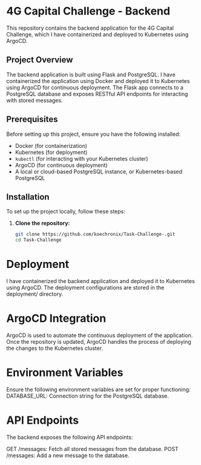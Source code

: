 # 4G Capital Challenge - Backend

This repository contains the backend application for the 4G Capital Challenge, which I have containerized and deployed to Kubernetes using ArgoCD.


## Project Overview
The backend application is built using Flask and PostgreSQL. I have containerized the application using Docker and deployed it to Kubernetes using ArgoCD for continuous deployment. The Flask app connects to a PostgreSQL database and exposes RESTful API endpoints for interacting with stored messages.

## Prerequisites
Before setting up this project, ensure you have the following installed:

- Docker (for containerization)
- Kubernetes (for deployment)
- `kubectl` (for interacting with your Kubernetes cluster)
- ArgoCD (for continuous deployment)
- A local or cloud-based PostgreSQL instance, or Kubernetes-based PostgreSQL

## Installation
To set up the project locally, follow these steps:

1. **Clone the repository:**
   ```bash
   git clone https://github.com/koechronix/Task-Challenge-.git 
   cd Task-Challenge


# Deployment
I have containerized the backend application and deployed it to Kubernetes using ArgoCD. The deployment configurations are stored in the deployment/ directory.

# ArgoCD Integration
ArgoCD is used to automate the continuous deployment of the application. Once the repository is updated, ArgoCD handles the process of deploying the changes to the Kubernetes cluster.

# Environment Variables
Ensure the following environment variables are set for proper functioning:
DATABASE_URL: Connection string for the PostgreSQL database.

# API Endpoints
The backend exposes the following API endpoints:

GET /messages: Fetch all stored messages from the database.
POST /messages: Add a new message to the database.


